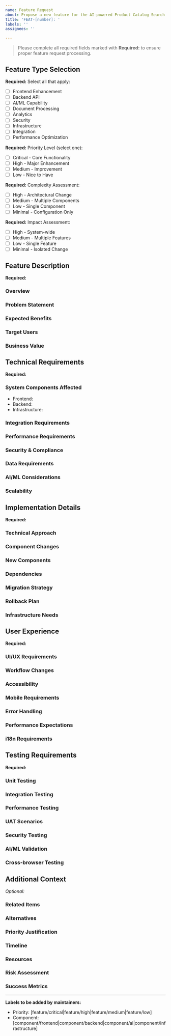 ```yaml
---
name: Feature Request
about: Propose a new feature for the AI-powered Product Catalog Search System
title: 'FEAT-[number]: '
labels: ''
assignees: ''

---
```


> Please complete all required fields marked with **Required:** to ensure proper feature request processing.

## Feature Type Selection
**Required:** Select all that apply:
- [ ] Frontend Enhancement
- [ ] Backend API
- [ ] AI/ML Capability
- [ ] Document Processing
- [ ] Analytics
- [ ] Security
- [ ] Infrastructure
- [ ] Integration
- [ ] Performance Optimization

**Required:** Priority Level (select one):
- [ ] Critical - Core Functionality
- [ ] High - Major Enhancement
- [ ] Medium - Improvement
- [ ] Low - Nice to Have

**Required:** Complexity Assessment:
- [ ] High - Architectural Change
- [ ] Medium - Multiple Components
- [ ] Low - Single Component
- [ ] Minimal - Configuration Only

**Required:** Impact Assessment:
- [ ] High - System-wide
- [ ] Medium - Multiple Features
- [ ] Low - Single Feature
- [ ] Minimal - Isolated Change

## Feature Description
**Required:**
### Overview
<!-- Provide a clear and concise description of the feature -->

### Problem Statement
<!-- Describe the problem or need this feature addresses -->

### Expected Benefits
<!-- List the expected benefits and impact -->

### Target Users
<!-- Identify the target users or stakeholders -->

### Business Value
<!-- Explain the business value proposition -->

## Technical Requirements
**Required:**
### System Components Affected
<!-- List all system components that will be affected -->
- Frontend:
- Backend:
- Infrastructure:

### Integration Requirements
<!-- Describe integration requirements with existing components -->

### Performance Requirements
<!-- Specify performance requirements and SLAs -->

### Security & Compliance
<!-- Detail security implications and compliance needs -->

### Data Requirements
<!-- Specify data handling requirements -->

### AI/ML Considerations
<!-- Detail AI/ML processing requirements if applicable -->

### Scalability
<!-- Define scalability requirements -->

## Implementation Details
**Required:**
### Technical Approach
<!-- Describe the proposed technical approach -->

### Component Changes
<!-- List required changes to existing components -->

### New Components
<!-- Specify new components or services needed -->

### Dependencies
<!-- List dependencies and prerequisites -->

### Migration Strategy
<!-- Describe migration considerations -->

### Rollback Plan
<!-- Outline the rollback strategy -->

### Infrastructure Needs
<!-- Detail infrastructure requirements -->

## User Experience
**Required:**
### UI/UX Requirements
<!-- Describe UI/UX requirements and include mockups if available -->

### Workflow Changes
<!-- Detail workflow changes and user journey maps -->

### Accessibility
<!-- Specify accessibility requirements (WCAG 2.1 AA) -->

### Mobile Requirements
<!-- Define mobile responsiveness specifications -->

### Error Handling
<!-- Describe error handling and user feedback mechanisms -->

### Performance Expectations
<!-- List performance expectations from user perspective -->

### i18n Requirements
<!-- Specify internationalization needs -->

## Testing Requirements
**Required:**
### Unit Testing
<!-- Define unit test coverage requirements (>85%) -->

### Integration Testing
<!-- List integration test scenarios -->

### Performance Testing
<!-- Specify performance test criteria and benchmarks -->

### UAT Scenarios
<!-- Detail user acceptance testing scenarios -->

### Security Testing
<!-- List security testing requirements -->

### AI/ML Validation
<!-- Specify AI/ML model validation criteria if applicable -->

### Cross-browser Testing
<!-- Define cross-browser testing needs -->

## Additional Context
*Optional:*
### Related Items
<!-- List related features or issues -->

### Alternatives
<!-- Describe alternative approaches considered -->

### Priority Justification
<!-- Provide business priority justification -->

### Timeline
<!-- Specify timeline expectations and constraints -->

### Resources
<!-- List resource requirements -->

### Risk Assessment
<!-- Provide risk assessment details -->

### Success Metrics
<!-- Define success metrics -->

---
**Labels to be added by maintainers:**
- Priority: [feature/critical|feature/high|feature/medium|feature/low]
- Component: [component/frontend|component/backend|component/ai|component/infrastructure]